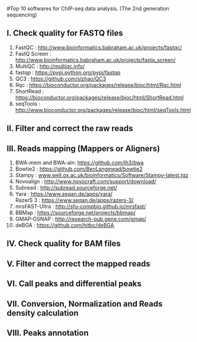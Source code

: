 #Top 10 softwares for ChIP-seq data analysis. (The 2nd generation sequencing)
             
## I. Check quality for FASTQ files
  1. FastQC : http://www.bioinformatics.babraham.ac.uk/projects/fastqc/              
  2. FastQ Screen : http://www.bioinformatics.babraham.ac.uk/projects/fastq_screen/             
  3. MultiQC : http://multiqc.info/              
  4. fastqp : https://pypi.python.org/pypi/fastqp            
  5. QC3 : https://github.com/slzhao/QC3                      
  6. Rqc : https://bioconductor.org/packages/release/bioc/html/Rqc.html               
  7. ShortRead : https://bioconductor.org/packages/release/bioc/html/ShortRead.html              
  8. seqTools : http://www.bioconductor.org/packages/release/bioc/html/seqTools.html              
                          
## II. Filter and correct the raw reads
                  
## III. Reads mapping (Mappers or Aligners)
  1. BWA-mem and BWA-aln:    https://github.com/lh3/bwa        
  2. Bowtie2 :      https://github.com/BenLangmead/bowtie2   
  3. Stampy :   www.well.ox.ac.uk/bioinformatics/Software/Stampy-latest.tgz   
  4. Novoalign : http://www.novocraft.com/support/download/  
  5. Subread : http://subread.sourceforge.net/     
  6. Yara : https://www.seqan.de/apps/yara/       
     RazerS 3 : https://www.seqan.de/apps/razers-3/      
  7. mrsFAST-Ultra :  http://sfu-compbio.github.io/mrsfast/      
  8. BBMap : https://sourceforge.net/projects/bbmap/            
  9. GMAP-GSNAP : http://research-pub.gene.com/gmap/                 
  10. deBGA :  https://github.com/hitbc/deBGA                      
                                                      
## IV. Check quality for BAM files
                     
## V. Filter and correct the mapped reads
                         
## VI. Call peaks and differential peaks
                     
## VII. Conversion, Normalization and Reads density calculation
                                  
## VIII. Peaks annotation   
                                        
